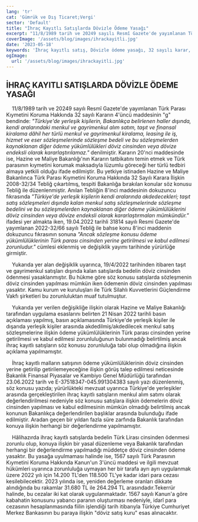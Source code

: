 ```yaml
---
lang: 'tr'
cat: 'Gümrük ve Dış Ticaret;Vergi'
sector: 'Default'
title: "İhraç Kayıtlı Satışlarda Dövizle Ödeme Yasağı"
excerpt: "11/8/1989 tarih ve 20249 sayılı Resmî Gazete'de yayımlanan Türk Parası Kıymetini Koruma Hakkında 32 sayılı Kararın 4'üncü maddesi"
coverImage: '/assets/blog/images/ihrackayitli.jpg'
date: '2023-05-18'
keywords: 'İhraç kayıtlı satış, Dövizle ödeme yasağı, 32 sayılı karar, Dözviz ile ödeme cezası'
ogImage:
  url: '/assets/blog/images/ihrackayitli.jpg'
---
```


## İHRAÇ KAYITLI SATIŞLARDA DÖVİZLE ÖDEME YASAĞI

‎  ‎  ‎  ‎ 11/8/1989 tarih ve 20249 sayılı Resmî Gazete'de yayımlanan Türk Parası Kıymetini Koruma Hakkında 32 sayılı Kararın 4'üncü maddesinin "g" bendinde: *"Türkiye'de yerleşik kişilerin, Bakanlıkça belirlenen haller dışında, kendi aralarındaki menkul ve gayrimenkul alım satım, taşıt ve finansal kiralama dâhil her türlü menkul ve gayrimenkul kiralama, leasing ile iş, hizmet ve eser sözleşmelerinde sözleşme bedeli ve bu sözleşmelerden kaynaklanan diğer ödeme yükümlülükleri döviz cinsinden veya dövize endeksli olarak kararlaştırılamaz."* denilmiştir. Kararın 20'nci maddesinde ise, Hazine ve Maliye Bakanlığı'nın Kararın tatbikatını temin etmek ve Türk parasının kıymetini korumak maksadıyla lüzumlu göreceği her türlü tedbiri almaya yetkili olduğu ifade edilmiştir. Bu yetkiye istinaden Hazine ve Maliye Bakanlınca Türk Parası Kıymetini Koruma Hakkında 32 Sayılı Karara İlişkin 2008-32/34 Tebliğ çıkartılmış, tespiti Bakanlığa bırakılan konular söz konusu Tebliğ ile düzenlenmiştir. Anılan Tebliğin 8'inci maddesinin dokuzuncu fıkrasında *"Türkiye'de yerleşik kişilerin kendi aralarında akdedecekleri; taşıt satış sözleşmeleri dışında kalan menkul satış sözleşmelerinde sözleşme bedelini ve bu sözleşmelerden kaynaklanan diğer ödeme yükümlülüklerini döviz cinsinden veya dövize endeksli olarak kararlaştırmaları mümkündür."* ifadesi yer almakta iken, 19.04.2022 tarihli 31814 sayılı Resmi Gazete'de yayımlanan 2022-32/66 sayılı Tebliğ ile bahse konu 8'inci maddenin dokuzuncu fıkrasının sonuna *"Ancak sözleşme konusu ödeme yükümlülüklerinin Türk parası cinsinden yerine getirilmesi ve kabul edilmesi zorunludur."* cümlesi eklenmiş ve değişiklik yayımı tarihinde yürürlüğe girmiştir.

‎  ‎  ‎  ‎ Yukarıda yer alan değişiklik uyarınca, 19/4/2022 tarihinden itibaren taşıt ve gayrimenkul satışları dışında kalan satışlarda bedelin döviz cinsinden ödenmesi yasaklanmıştır. Bu hükme göre söz konusu satışlarda sözleşmenin döviz cinsinden yapılması mümkün iken ödemenin döviz cinsinden yapılması yasaktır. Kamu kurum ve kuruluşları ile Türk Silahlı Kuvvetlerini Güçlendirme Vakfı şirketleri bu zorunluluktan muaf tutulmuştur.

‎  ‎  ‎  ‎ Yukarıda yer verilen değişikliğe ilişkin olarak Hazine ve Maliye Bakanlığı tarafından uygulama esaslarını belirten 21 Nisan 2022 tarihli basın açıklaması yapılmış, basın açıklamasında Türkiye'de yerleşik kişiler ile dışarıda yerleşik kişiler arasında akdedilmiş/akdedilecek menkul satış sözleşmelerine ilişkin ödeme yükümlülüklerinin Türk parası cinsinden yerine getirilmesi ve kabul edilmesi zorunluluğunun bulunmadığı belirtilmiş ancak ihraç kayıtlı satışların söz konusu zorunluluğa tabi olup olmadığına ilişkin açıklama yapılmamıştır.

‎  ‎  ‎  ‎ İhraç kayıtlı malların satışının ödeme yükümlülüklerinin döviz cinsinden yerine getirilip getirilemeyeceğine ilişkin görüş talep edilmesi neticesinde Bakanlık Finansal Piyasalar ve Kambiyo Genel Müdürlüğü tarafından 23.06.2022 tarih ve E-37518347-045.991304383 sayılı yazı düzenlenmiş, söz konusu yazıda; yürürlükteki mevzuat uyarınca Türkiye'de yerleşikler arasında gerçekleştirilen ihraç kayıtlı satışların menkul alım satımı olarak değerlendirilmesi nedeniyle söz konusu satışlara ilişkin ödemelerin döviz cinsinden yapılması ve kabul edilmesinin mümkün olmadığı belirtilmiş ancak konunun Bakanlıkça değerlendirilen başlıklar arasında bulunduğu ifade edilmiştir. Aradan geçen bir yıldan fazla süre zarfında Bakanlık tarafından konuya ilişkin herhangi bir değerlendirme yapılmamıştır.

‎  ‎  ‎  ‎ Hâlihazırda ihraç kayıtlı satışlarda bedelin Türk Lirası cinsinden ödenmesi zorunlu olup, konuya ilişkin bir yasal düzenleme veya Bakanlık tarafından herhangi bir değerlendirme yapılmadığı müddetçe döviz cinsinden ödeme yasaktır. Bu yasağa uyulmaması halinde ise, 1567 sayılı Türk Parasının Kıymetini Koruma Hakkında Kanun'un 3'üncü maddesi ve ilgili mevzuat hükümleri uyarınca zorunluluğa uymayan her bir tarafa ayrı ayrı uygulanmak üzere 2022 yılı için 14.200 TL'den 118.500 TL'ye kadar idari para cezası kesilebilecektir. 2023 yılında ise, yeniden değerleme oranları dikkate alındığında bu rakamlar 31.680 TL ile 264.294 TL arasındadır.Tekerrür halinde, bu cezalar iki kat olarak uygulanmaktadır. 1567 sayılı Kanun'a göre kabahatin konusunu yabancı paranın oluşturması nedeniyle, idarî para cezasının hesaplanmasında fiilin işlendiği tarih itibarıyla Türkiye Cumhuriyet Merkez Bankasının bu paraya ilişkin "döviz satış kuru" esas alınacaktır.